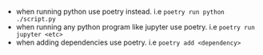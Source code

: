 - when running python use poetry instead. i.e `poetry run python ./script.py`
- when running any python program like jupyter use poetry. i.e `poetry run jupyter <etc>`
- when adding dependencies use poetry. i.e `poetry add <dependency>`
